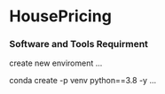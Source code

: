# HousePricing

### Software and Tools Requirment



create new enviroment
...

conda create -p venv python==3.8 -y
...

 
